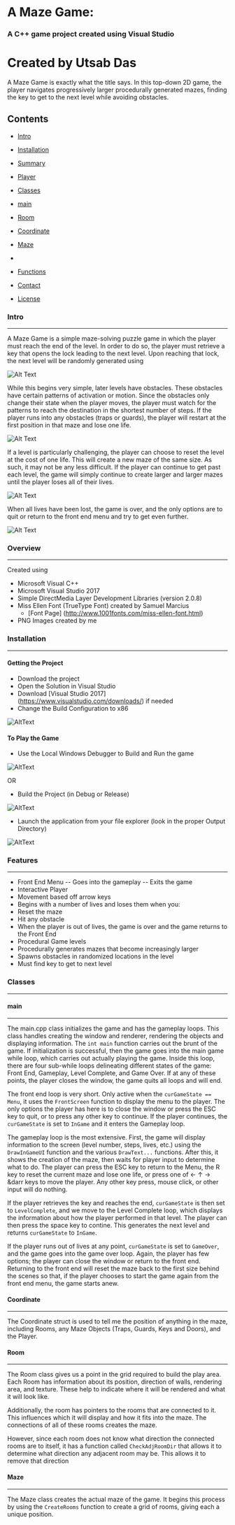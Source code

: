 # A Maze Game: 
### A C++ game project created using Visual Studio
Created by Utsab Das
==================================================================
A Maze Game is exactly what the title says. In this top-down 2D game, the player 
navigates progressively larger procedurally generated mazes, finding the key to get to the next level while avoiding obstacles. 


Contents
--------
- [Intro](#intro)
- [Installation](#installation)
- [Summary](#quick-feature-summary)
- [Player](#player)
- [Classes](#classes)
 - [main](#main)
 - [Room](#Room)
 - [Coordinate](#Coordinate)
 - [Maze](#Maze)
 - 
- [Functions](#functions)

- [Contact](#contact)
- [License](#license)

### Intro
-----

A Maze Game is a simple maze-solving puzzle game in which the player must reach the end of the level. In order to do so, the player must retrieve a key that opens the lock leading to the next level. Upon reaching that lock, the next level will be randomly generated using 

![Alt Text](https://media.giphy.com/media/7OWuHSh9pxhAZq9Kqw/giphy.gif)

While this begins very simple, later levels have obstacles. These obstacles have certain patterns of activation or motion. Since the obstacles only change their state when the player moves, the player must watch for the patterns to reach the destination in the shortest number of steps. If the player runs into any obstacles (traps or guards), the player will restart at the first position in that maze and lose one life. 

![Alt Text](https://media.giphy.com/media/55236IJUlI0JyUal4b/giphy.gif)

If a level is particularly challenging, the player can choose to reset the level at the cost of one life. This will create a new maze of the same size. As such, it may not be any less difficult. If the player can continue to get past each level, the game will simply continue to create larger and larger mazes until the player loses all of their lives.

![Alt Text](https://media.giphy.com/media/oNUSOyjlgQxVhGzITd/giphy.gif)

When all lives have been lost, the game is over, and the only options are to quit or return to the front end menu and try to get even further. 

![Alt Text](https://media.giphy.com/media/4EEV4s1rA3JH9hsGZs/giphy.gif)


### Overview
--------

Created using 
- Microsoft Visual C++
- Microsoft Visual Studio 2017
- Simple DirectMedia Layer Development Libraries (version 2.0.8)
- Miss Ellen Font (TrueType Font) created by Samuel Marcius 
	- [Font Page] (http://www.1001fonts.com/miss-ellen-font.html)
- PNG Images created by me

### Installation
----------------
#### Getting the Project

- Download the project
- Open the Solution in Visual Studio 
 - Download [Visual Studio 2017] (https://www.visualstudio.com/downloads/) if needed
- Change the Build Configuration to x86

![AltText](https://i.imgur.com/jU3OUEC.png)

#### To Play the Game 

- Use the Local Windows Debugger to Build and Run the game

![AltText](https://i.imgur.com/XkS86d6.png)

OR 

- Build the Project (in Debug or Release)

![AltText](https://i.imgur.com/qHUKXMl.png)

- Launch the application from your file explorer (look in the proper Output Directory)

![AltText](https://i.imgur.com/vMiiWvU.png)

### Features
------------

- Front End Menu
-- Goes into the gameplay
-- Exits the game
- Interactive Player
 - Movement based off arrow keys
 - Begins with a number of lives and loses them when you:
  - Reset the maze
  - Hit any obstacle
 - When the player is out of lives, the game is over and the game returns to the Front End
- Procedural Game levels 
 - Procedurally generates mazes that become increasingly larger
 - Spawns obstacles in randomized locations in the level
 - Must find key to get to next level


### Classes
-------

#### main
---------

The main.cpp class initializes the game and has the gameplay loops. This class handles creating the window and renderer, rendering the objects and displaying information. The `int main` function carries out the brunt of the game. If initialization is successful, then the game goes into the main game while loop, which carries out actually playing the game. Inside this loop, there are four sub-while loops delineating different states of the game: Front End, Gameplay, Level Complete, and Game Over. If at any of these points, the player closes the window, the game quits all loops and will end. 

The front end loop is very short. Only active when the `curGameState == Menu`, it uses the `FrontScreen` function to display the menu to the player. The only options the player has here is to close the window or press the ESC key to quit, or to press any other key to continue. If the player continues, the `curGameState` is set to `InGame` and it enters the Gameplay loop.

The gameplay loop is the most extensive. First, the game will display information to the screen (level number, steps, lives, etc.) using the `DrawInGameUI` function and the various `DrawText...` functions. After this, it shows the creation of the maze, then waits for player input to determine what to do. The player can press the ESC key to return to the Menu, the R key to reset the current maze and lose one life, or press one of &larr; &uarr; &rarr; &darr keys to move the player. Any other key press, mouse click, or other input will do nothing.

If the player retrieves the key and reaches the end, `curGameState` is then set to `LevelComplete`, and we move to the Level Complete loop, which displays the information about how the player performed in that level. The player can then press the space key to contine. This generates the next level and returns `curGameState` to `InGame`.

If the player runs out of lives at any point, `curGameState` is set to `GameOver`, and the game goes into the game over loop. Again, the player has few options; the player can close the window or return to the front end. Returning to the front end will reset the maze back to the first size behind the scenes so that, if the player chooses to start the game again from the front end menu, the game starts anew.


#### Coordinate
---------------

The Coordinate struct is used to tell me the position of anything in the maze, including Rooms, any Maze Objects (Traps, Guards, Keys and Doors), and the Player.

#### Room
---------

The Room class gives us a point in the grid required to build the play area. Each Room has information about its position, direction of walls, rendering area, and texture. These help to indicate where it will be rendered and what it will look like.

Additionally, the room has pointers to the rooms that are connected to it. This influences which it will display and how it fits into the maze. The connections of all of these rooms creates the maze.

However, since each room does not know what direction the connected rooms are to itself, it has a function called `CheckAdjRoomDir` that allows it to determine what direction any adjacent room may be. This allows it to remove that direction

#### Maze
---------

The Maze class creates the actual maze of the game. It begins this process by using the `CreateRooms` function to create a grid of rooms, giving each a unique position. 

